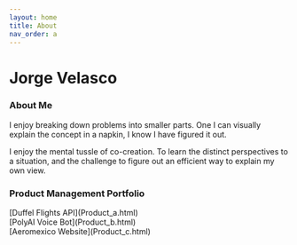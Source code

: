 ```yaml
---
layout: home
title: About
nav_order: a
---
```


# Jorge Velasco

### About Me 

I enjoy breaking down problems into smaller parts. One I can visually explain the concept in a napkin, I know I have figured it out.

I enjoy the mental tussle of co-creation. To learn the distinct perspectives to a situation, and the challenge to figure out an efficient way to explain my own view. 

### Product Management Portfolio

<div class="code-example" markdown="1">
[Duffel Flights API](Product_a.html)
</div>

<div class="code-example" markdown="1">
[PolyAI Voice Bot](Product_b.html)
</div>

<div class="code-example" markdown="1">
[Aeromexico Website](Product_c.html)
</div>

